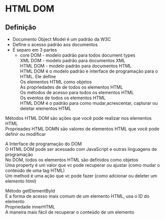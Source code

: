 # HTML DOM  
## Definição  
* Documento Object Model é um padrão da W3C  
* Define o acesso padrão aos documentos  
* É separo em 3 partes  
	* core DOM - modelo padrão para todos document types  
		XML DOM - modelo padrão para documentos XML  
		HTML DOM - modelo padrão para documentos HTML  
	HTML DOM é o modelo padrão e interface de programação para o HTML. Ele define  
		Os elementos HTML como objetos  
		As propriedades de de todos os elementos HTML  
		Os métodos de acesso para todos os elementos HTML  
		Os eventos de todos os elementos HTML  
	HTML DOM é o padrão para como mudar,acrescentar, capturar ou deletar elementos HTML  
  
Métodos HTML DOM são ações que você pode realizar nos elementos HTML  
Proprieades HTML DOMN são valores de elementos HTML que você pode definir ou modificar   
  
A Interface de programação do DOM  
	O HTML DOM pode ser acessado com JavaScript e outras linguagens de programação  
	No DOM, todos os elementos HTML são definidos como objetos  
	Uma property é um valor que vc pode recuperar ou ajustar (como mudar o conteúdo de uma tag HTML)  
	Um method é uma ação que vc pode fazer (como adcionar ou deleter um elemento html)  

Método getElementById   
	É a forma de acesso mais comum de um elemento HTML, usa o ID do elemento  
Propriedade innerHTML  
	A maneira mais fácil de recuperar o conteúdo de um elemento   
	
